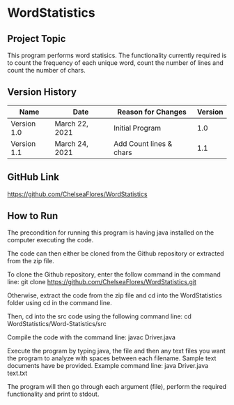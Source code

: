 # WordStatistics

## Project Topic

This program performs word statisics. The functionality currently required is to count the frequency of each unique word, count the number of lines and count the number of chars.

## Version History

| Name          | Date           | Reason for Changes     |Version  |
| ------------- | -------------- |------------------------|---------|
| Version 1.0   | March 22, 2021 | Initial Program        | 1.0     |
| Version 1.1   | March 24, 2021 | Add Count lines & chars| 1.1     |

## GitHub Link

https://github.com/ChelseaFlores/WordStatistics

## How to Run

The precondition for running this program is having java installed on the computer executing the code.

The code can then either be cloned from the Github repository or extracted from the zip file. 

To clone the Github repository, enter the follow command in the command line: git clone https://github.com/ChelseaFlores/WordStatistics.git

Otherwise, extract the code from the zip file and cd into the WordStatistics folder using cd in the command line.

Then, cd into the src code using the following command line: cd WordStatistics/Word-Statistics/src

Compile the code with the command line: javac Driver.java

Execute the program by typing java, the file and then any text files you want the program to analyze with spaces between each filename. Sample text documents have be provided. Example command line: java Driver.java text.txt

The program will then go through each argument (file), perform the required functionality and print to stdout.
